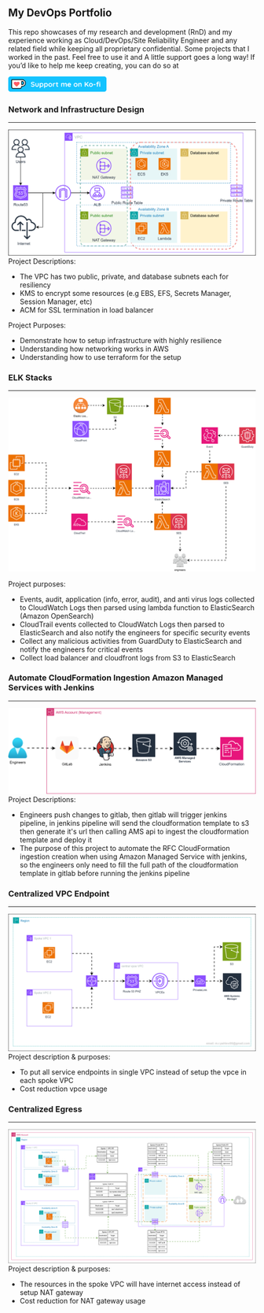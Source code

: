 ## My DevOps Portfolio

This repo showcases of my research and development (RnD) and my experience working as Cloud/DevOps/Site Reliability Engineer and any related field while keeping all proprietary confidential. Some projects that I worked in the past. Feel free to use it and A little support goes a long way! If you’d like to help me keep creating, you can do so at

<a href="https://ko-fi.com/mrpahlevi">
  <img src="https://github.com/levi-x00/my-devops-portfolio/blob/master/images/ko-fi-supportme.png" alt="Alt Text" width="200"/>
</a>

### Network and Infrastructure Design

---

![Alt text](./images/vpc-arch.png?raw=true "Network Architecture")
Project Descriptions:

- The VPC has two public, private, and database subnets each for resiliency
- KMS to encrypt some resources (e.g EBS, EFS, Secrets Manager, Session Manager, etc)
- ACM for SSL termination in load balancer

Project Purposes:

- Demonstrate how to setup infrastructure with highly resilience
- Understanding how networking works in AWS
- Understanding how to use terraform for the setup

### ELK Stacks

---

![Alt text](./images/cwlogs-to-es.drawio.svg?raw=true "Centralize Logs in ElasticSearch")

Project purposes:

- Events, audit, application (info, error, audit), and anti virus logs collected to CloudWatch Logs then parsed using lambda function to ElasticSearch (Amazon OpenSearch)
- CloudTrail events collected to CloudWatch Logs then parsed to ElasticSearch and also notify the engineers for specific security events
- Collect any malicious activities from GuardDuty to ElasticSearch and notify the engineers for critical events
- Collect load balancer and cloudfront logs from S3 to ElasticSearch

### Automate CloudFormation Ingestion Amazon Managed Services with Jenkins

---

![Alt text](./images/aws-ms-jenkins.drawio.svg?raw=true "Cfn Ingestion")
Project Descriptions:

- Engineers push changes to gitlab, then gitlab will trigger jenkins pipeline, in jenkins pipeline will send the cloudformation template to s3 then generate it's url then calling AMS api to ingest the cloudformation template and deploy it
- The purpose of this project to automate the RFC CloudFormation ingestion creation when using Amazon Managed Service with jenkins, so the engineers only need to fill the full path of the cloudformation template in gitlab before running the jenkins pipeline

### Centralized VPC Endpoint

---

![Alt text](./images/centralized-vpce.drawio.svg?raw=true "Centralized VPC Endpoints")
Project description & purposes:

- To put all service endpoints in single VPC instead of setup the vpce in each spoke VPC
- Cost reduction vpce usage

### Centralized Egress

---

![Alt text](./images/centralized-egress.drawio.svg?raw=true "Centralized VPC Egress")
Project description & purposes:

- The resources in the spoke VPC will have internet access instead of setup NAT gateway
- Cost reduction for NAT gateway usage

<!-- ### CI/CD with CodePipeline to EKS

---

comming soon

### CI/CD with CodePipeline to ECS

---

comming soon -->
